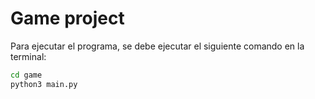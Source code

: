 # Game project

Para ejecutar el programa, se debe ejecutar el siguiente comando en la terminal:

```sh
cd game
python3 main.py

```